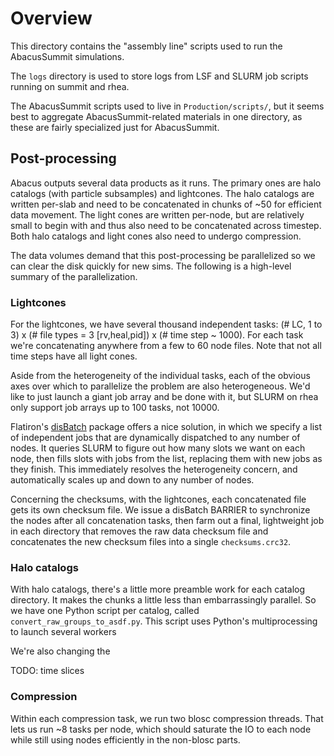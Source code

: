 # Overview
This directory contains the "assembly line" scripts used to run the AbacusSummit simulations.

The `logs` directory is used to store logs from LSF and SLURM job scripts running on summit and rhea.

The AbacusSummit scripts used to live in `Production/scripts/`, but it seems best to aggregate AbacusSummit-related materials in one directory,
as these are fairly specialized just for AbacusSummit.

## Post-processing

Abacus outputs several data products as it runs.  The primary ones are halo catalogs (with particle subsamples)
and lightcones.  The halo catalogs are written per-slab and need to be concatenated in chunks of \~50 for efficient
data movement.  The light cones are written per-node, but are relatively small to begin with and thus also need to
be concatenated across timestep.  Both halo catalogs and light cones also need to undergo compression.

The data volumes demand that this post-processing be parallelized so we can clear the disk quickly for new sims.  The
following is a high-level summary of the parallelization.

### Lightcones
For the lightcones, we have several thousand independent tasks: (# LC, 1 to 3) x (# file types = 3 [rv,heal,pid]) x (# time step \~ 1000).
For each task we're concatenating anywhere from a few to 60 node files.  Note that not all time steps have all light cones.

Aside from the heterogeneity of the individual tasks, each of the obvious axes over which to parallelize the problem are also
heterogeneous.  We'd like to just launch a giant job array and be done with it, but SLURM on rhea only support job arrays up
to 100 tasks, not 10000.

Flatiron's [disBatch](https://github.com/flatironinstitute/disBatch) package offers a nice solution, in which we specify a list of independent jobs that are dynamically dispatched
to any number of nodes.  It queries SLURM to figure out how many slots we want on each node, then fills slots with jobs from
the list, replacing them with new jobs as they finish.  This immediately resolves the heterogeneity concern, and automatically
scales up and down to any number of nodes.

Concerning the checksums, with the lightcones, each concatenated file gets its own checksum file.  We issue a disBatch BARRIER
to synchronize the nodes after all concatenation tasks, then farm out a final, lightweight job in each directory that removes
the raw data checksum file and concatenates the new checksum files into a single `checksums.crc32`.

### Halo catalogs
With halo catalogs, there's a little more preamble work for each catalog directory.  It makes the chunks a little less than
embarrassingly parallel.  So we have one Python script per catalog, called `convert_raw_groups_to_asdf.py`.  This script
uses Python's multiprocessing to launch several workers

We're also changing the


TODO: time slices

### Compression
Within each compression task, we run two blosc compression threads.  That lets us run ~8 tasks per node, which should saturate
the IO to each node while still using nodes efficiently in the non-blosc parts.
